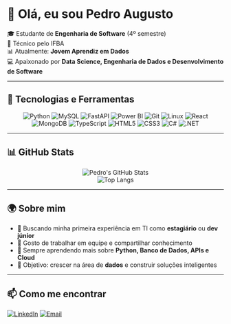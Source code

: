 # 👋 Olá, eu sou Pedro Augusto

🎓 Estudante de **Engenharia de Software** (4º semestre)  
🧊 Técnico pelo IFBA  
📊 Atualmente: **Jovem Aprendiz em Dados**  
💻 Apaixonado por **Data Science, Engenharia de Dados e Desenvolvimento de Software**

---

## 🚀 Tecnologias e Ferramentas

<div align="center">
  
![Python](https://img.shields.io/badge/-Python-3776AB?style=for-the-badge&logo=python&logoColor=white)
![MySQL](https://img.shields.io/badge/-MySQL-4479A1?style=for-the-badge&logo=mysql&logoColor=white)
![FastAPI](https://img.shields.io/badge/-FastAPI-009688?style=for-the-badge&logo=fastapi&logoColor=white)
![Power BI](https://img.shields.io/badge/-Power%20BI-F2C811?style=for-the-badge&logo=powerbi&logoColor=black)
![Git](https://img.shields.io/badge/-Git-F05032?style=for-the-badge&logo=git&logoColor=white)
![Linux](https://img.shields.io/badge/-Linux-FCC624?style=for-the-badge&logo=linux&logoColor=black)
![React](https://img.shields.io/badge/-React-61DAFB?style=for-the-badge&logo=react&logoColor=black)
![MongoDB](https://img.shields.io/badge/-MongoDB-47A248?style=for-the-badge&logo=mongodb&logoColor=white)
![TypeScript](https://img.shields.io/badge/-TypeScript-3178C6?style=for-the-badge&logo=typescript&logoColor=white)
![HTML5](https://img.shields.io/badge/-HTML5-E34F26?style=for-the-badge&logo=html5&logoColor=white)
![CSS3](https://img.shields.io/badge/-CSS3-1572B6?style=for-the-badge&logo=css3&logoColor=white)
![C#](https://img.shields.io/badge/-C%23-239120?style=for-the-badge&logo=csharp&logoColor=white)
![.NET](https://img.shields.io/badge/-.NET-512BD4?style=for-the-badge&logo=dotnet&logoColor=white)

</div>

---

## 📊 GitHub Stats

<div align="center">

![Pedro's GitHub Stats](https://github-readme-stats.vercel.app/api?username=PedroAugusto&show_icons=true&theme=tokyonight)  
![Top Langs](https://github-readme-stats.vercel.app/api/top-langs/?username=PedroAugusto&layout=compact&theme=tokyonight)

</div>

---

## 🌍 Sobre mim
- 🚀 Buscando minha primeira experiência em TI como **estagiário** ou **dev júnior**  
- 🤝 Gosto de trabalhar em equipe e compartilhar conhecimento  
- 🌱 Sempre aprendendo mais sobre **Python, Banco de Dados, APIs e Cloud**  
- 🎯 Objetivo: crescer na área de **dados** e construir soluções inteligentes  

---

## 📫 Como me encontrar
[![LinkedIn](https://img.shields.io/badge/-LinkedIn-0A66C2?style=for-the-badge&logo=linkedin&logoColor=white)](seu-linkedin)
[![Email](https://img.shields.io/badge/-Email-D14836?style=for-the-badge&logo=gmail&logoColor=white)](mailto:contatodepedro@gmail.com)
